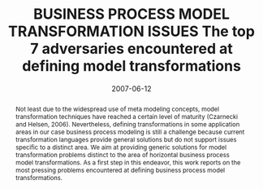 ---
abstract: Not least due to the widespread use of meta modeling concepts, model transformation
  techniques have reached a certain level of maturity (Czarnecki and Helsen, 2006).
  Nevertheless, defining transformations in some application areas in our case business
  process modeling is still a challenge because current transformation languages provide
  general solutions but do not support issues specific to a distinct area. We aim
  at providing generic solutions for model transformation problems distinct to the
  area of horizontal business process model transformations. As a first step in this
  endeavor, this work reports on the most pressing problems encountered at defining
  business process model transformations.
authors:
- Marion Murzek
- Gerhard Kramler
date: '2007-06-12'
featured: false
links:
- name: Publik
  url: https://publik.tuwien.ac.at/showentry.php?ID=141030&lang=2
publication_types:
- '1'
publishDate: '2007-06-12'
specifics: 'Vortrag: Ninth International Conference on Enterprise Information Systems,
  Funchal, Madeira; 12.06.2007 - 16.06.2007; in: "Proceedings of the ninth international
  conference on enterprise information systems", ISAS, Portugal (2007), ISBN: 978-972-8865-90-0;
  S. 144 - 151.'
title: BUSINESS PROCESS MODEL TRANSFORMATION ISSUES The top 7 adversaries encountered
  at defining model transformations
url_pdf: http://publik.tuwien.ac.at/files/pub-inf_4629.pdf
---